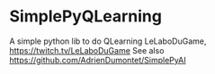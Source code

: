 # SimplePyQLearning
A simple python lib to do QLearning
LeLaboDuGame, https://twitch.tv/LeLaboDuGame
See also https://github.com/AdrienDumontet/SimplePyAI
